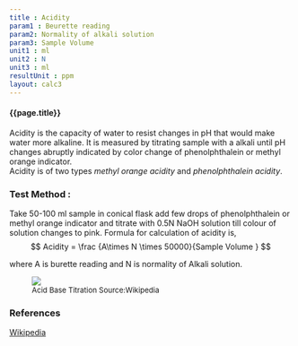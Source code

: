 ```yaml
---
title : Acidity
param1 : Beurette reading
param2: Normality of alkali solution
param3: Sample Volume 
unit1 : ml
unit2 : N
unit3 : ml
resultUnit : ppm 
layout: calc3
---
```


#### {{page.title}}
Acidity is the capacity of water to resist changes in pH that would make water more alkaline.
It is measured by titrating sample with a alkali until pH changes abruptly indicated by color change of phenolphthalein or methyl orange indicator.  
Acidity is of two types _methyl orange acidity_ and _phenolphthalein acidity_.
### Test Method : 
Take 50-100 ml sample in conical flask add few drops of phenolphthalein or methyl orange indicator and titrate with 0.5N NaOH solution till colour of solution changes to pink.
Formula for calculation of acidity  is,
$$ Acidity  = \frac {A\times N \times 50000}{Sample Volume } $$ 
    

where A is burette reading and N is normality of Alkali solution.


<figure>
<img src = "https://upload.wikimedia.org/wikipedia/commons/8/8c/Titolazione.gif"/>
<figcaption style = "font-size :13px"  > Acid Base Titration Source:Wikipedia     </figcaption>
</figure>



### References
[Wikipedia](https://en.wikipedia.org/wiki/PH)
  
<script>  
    const inputs = document.querySelectorAll('.outlined-field input:not([readonly])');    
    inputs.forEach(input => {
      // Check on input
      input.addEventListener('input', () => {
        if (input.value) {
          input.closest('.outlined-field').classList.add('has-content');
        } else {
          input.closest('.outlined-field').classList.remove('has-content');
        }        
        // Auto-calculate on every input change
        calculate();
      });
      
      // Check on page load
      if (input.value) {
        input.closest('.outlined-field').classList.add('has-content');
      }
    });

    // Calculate function (example: simple sum)
    function calculate() {
      const beuretteReading = parseFloat(document.getElementById('param1').value) || 0;
      const normality = parseFloat(document.getElementById('param2').value) || 0;
      const sampleVolume= parseFloat(document.getElementById('param3').value) || 0;
      //const param4 = parseFloat(document.getElementById('param4').value) || 0;
      //const param5 = parseFloat(document.getElementById('param5').value) || 0;
      
      // Example calculation: sum of all parameters
      // Replace this with your actual formula
      const result = (beuretteReading*normality*50000)/sampleVolume
      
      document.getElementById('result').value = result.toFixed(2);
    }


</script>